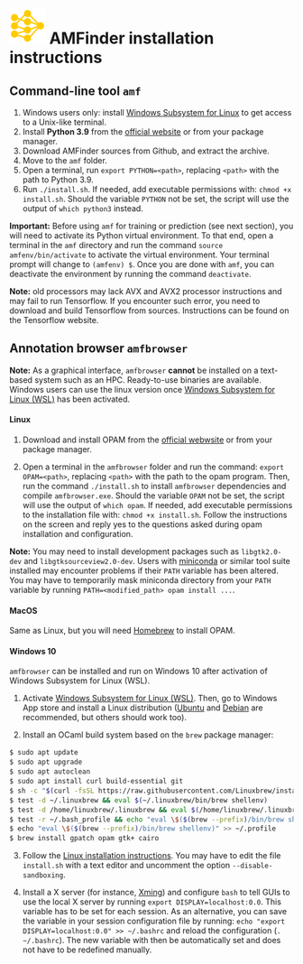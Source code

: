 # ![](amfbrowser/data/amfbrowser.png) AMFinder installation instructions

## Command-line tool `amf`

1. Windows users only: install [Windows Subsystem for Linux](https://docs.microsoft.com/en-us/windows/wsl/about) to get access to a Unix-like terminal. 
2. Install **Python 3.9** from the [official website](https://www.python.org/) or from your package manager.
3. Download AMFinder sources from Github, and extract the archive.
4. Move to the `amf` folder.
5. Open a terminal, run `export PYTHON=<path>`, replacing `<path>` with the path to Python 3.9.
6. Run `./install.sh`. If needed, add executable permissions with: `chmod +x install.sh`. Should the variable `PYTHON` not be set, the script will use the output of `which python3` instead.

**Important:** Before using `amf` for training or prediction (see next section), you will need to activate its Python virtual environment. To that end, open a terminal in the `amf` directory and run the command `source amfenv/bin/activate` to activate the virtual environment. Your terminal prompt will change to `(amfenv) $`. Once you are done with `amf`, you can deactivate the environment by running the command `deactivate`.

**Note:** old processors may lack AVX and AVX2 processor instructions 
and may fail to run Tensorflow. If you encounter such error, you need to
download and build Tensorflow from sources. Instructions can be found on
the Tensorflow website.

## Annotation browser `amfbrowser`

**Note:** As a graphical interface, `amfbrowser` **cannot** be installed on a
text-based system such as an HPC. Ready-to-use binaries are available. Windows
users can use the linux version once [Windows Subsystem for Linux
(WSL)](https://docs.microsoft.com/en-us/windows/wsl/install-win10) has been 
activated.

#### Linux

1. Download and install OPAM from the [official webwsite](https://opam.ocaml.org/doc/Install.html) or from your package manager.

2. Open a terminal in the `amfbrowser` folder and run the command: `export OPAM=<path>`, replacing `<path>` with the path to the opam program. Then, run the command `./install.sh` to install `amfbrowser` dependencies and compile `amfbrowser.exe`. Should the variable `OPAM` not be set, the script will use the output of `which opam`. If needed, add executable permissions to the installation file with: `chmod +x install.sh`. Follow the instructions on the screen and reply yes to the questions asked during opam installation and configuration. 

**Note:** You may need to install development packages such as `libgtk2.0-dev` and `libgtksourceview2.0-dev`. Users with [miniconda](https://docs.conda.io/en/latest/miniconda.html) or similar tool suite installed may encounter problems if their `PATH` variable has been altered. You may have to temporarily mask miniconda directory from your `PATH` variable by running `PATH=<modified_path> opam install ...`.


#### MacOS

Same as Linux, but you will need [Homebrew](https://brew.sh/index_fr) to install OPAM.

#### Windows 10

`amfbrowser` can be installed and run on Windows 10 after activation of
Windows Subsystem for Linux (WSL).

1. Activate [Windows Subsystem for Linux
(WSL)](https://docs.microsoft.com/en-us/windows/wsl/install-win10). Then, go to
Windows App store and install a Linux distribution
([Ubuntu](https://ubuntu.com/) and [Debian](https://www.debian.org/index.html)
are recommended, but others should work too).

2. Install an OCaml build system based on the `brew` package manager:
```bash
$ sudo apt update
$ sudo apt upgrade
$ sudo apt autoclean
$ sudo apt install curl build-essential git
$ sh -c "$(curl -fsSL https://raw.githubusercontent.com/Linuxbrew/install/master/install.sh)"
$ test -d ~/.linuxbrew && eval $(~/.linuxbrew/bin/brew shellenv)
$ test -d /home/linuxbrew/.linuxbrew && eval $(/home/linuxbrew/.linuxbrew/bin/brew shellenv)
$ test -r ~/.bash_profile && echo "eval \$($(brew --prefix)/bin/brew shellenv)" >> ~/.bash_profile
$ echo "eval \$($(brew --prefix)/bin/brew shellenv)" >> ~/.profile
$ brew install gpatch opam gtk+ cairo
```

3. Follow the [Linux installation instructions](#amfbrowseronlinux). You may have to edit the file `install.sh` with a text editor and uncomment the option `--disable-sandboxing`.

4. Install a X server (for instance, [Xming](https://sourceforge.net/projects/xming/))
and configure `bash` to tell GUIs to use the local X server by running `export DISPLAY=localhost:0.0`.
This variable has to be set for each session. As an alternative, you can save the
variable in your session configuration file by running: `echo "export DISPLAY=localhost:0.0" >> ~/.bashrc`
and reload the configuration (`. ~/.bashrc`). The new variable with then be automatically
set and does not have to be redefined manually.
